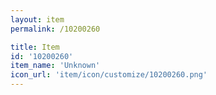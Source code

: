 ```yaml
---
layout: item
permalink: /10200260

title: Item
id: '10200260'
item_name: 'Unknown'
icon_url: 'item/icon/customize/10200260.png'
---
```

